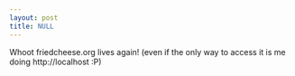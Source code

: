 ```yaml
---
layout: post
title: NULL
---
```


Whoot friedcheese.org lives again! (even if the only way to access it is me doing http://localhost :P)
